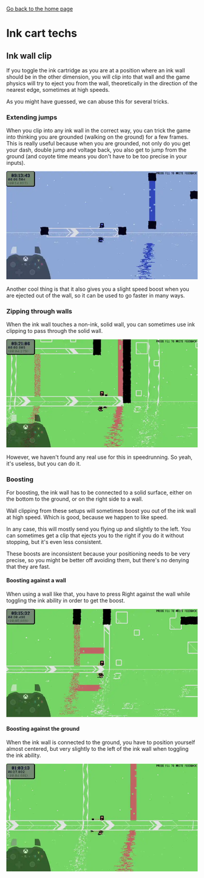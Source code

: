 [Go back to the home page](https://github.com/Doublevil/scbspeedrun)

# Ink cart techs

## Ink wall clip

If you toggle the ink cartridge as you are at a position where an ink wall should be in the other dimension, you will clip into that wall and the game physics will try to eject you from the wall, theoretically in the direction of the nearest edge, sometimes at high speeds.

As you might have guessed, we can abuse this for several tricks.

### Extending jumps

When you clip into any ink wall in the correct way, you can trick the game into thinking you are grounded (walking on the ground) for a few frames. This is really useful because when you are grounded, not only do you get your dash, double jump and voltage back, you also get to jump from the ground (and coyote time means you don't have to be too precise in your inputs).

![gif](https://github.com/Doublevil/scbspeedrun/blob/main/media/tech/Movement_InkWallGrounding.webp)

Another cool thing is that it also gives you a slight speed boost when you are ejected out of the wall, so it can be used to go faster in many ways.

### Zipping through walls

When the ink wall touches a non-ink, solid wall, you can sometimes use ink clipping to pass through the solid wall.

![gif](https://github.com/Doublevil/scbspeedrun/blob/main/media/tech/Movement_InkWallZip.webp)

However, we haven't found any real use for this in speedrunning. So yeah, it's useless, but you can do it.

### Boosting

For boosting, the ink wall has to be connected to a solid surface, either on the bottom to the ground, or on the right side to a wall.

Wall clipping from these setups will sometimes boost you out of the ink wall at high speed. Which is good, because we happen to like speed.

In any case, this will mostly send you flying up and slightly to the left. You can sometimes get a clip that ejects you to the right if you do it without stopping, but it's even less consistent.

These boosts are inconsistent because your positioning needs to be very precise, so you might be better off avoiding them, but there's no denying that they are fast.

#### Boosting against a wall

When using a wall like that, you have to press Right against the wall while toggling the ink ability in order to get the boost.

![gif](https://github.com/Doublevil/scbspeedrun/blob/main/media/tech/Movement_InkWallBoost.webp)

#### Boosting against the ground

When the ink wall is connected to the ground, you have to position yourself almost centered, but very slightly to the left of the ink wall when toggling the ink ability.

![gif](https://github.com/Doublevil/scbspeedrun/blob/main/media/tech/Movement_InkGroundBoost.webp)
